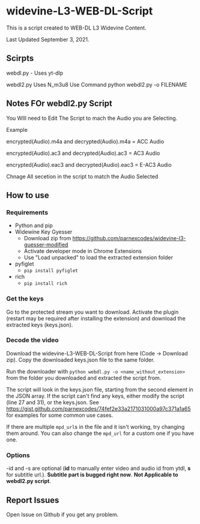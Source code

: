 # widevine-L3-WEB-DL-Script
This is a script created to WEB-DL L3 Widevine Content.

Last Updated September 3, 2021.

## Scirpts
webdl.py - Uses yt-dlp

webdl2.py Uses N_m3u8
Use Command python webdl2.py -o FILENAME

## Notes FOr webdl2.py Script
You WIll need to Edit The Script to mach the Audio you are Selecting.

Example 

encrypted(Audio).m4a and decrypted(Audio).m4a = ACC Audio

encrypted(Audio).ac3 and decrypted(Audio).ac3 = AC3 Audio

encrypted(Audio).eac3 and decrypted(Audio).eac3 = E-AC3 Audio

Chnage All secetion in the script to match the Audio Selected

## How to use
### Requirements
* Python and pip
* Widewine Key Gyesser
  * Download zip from https://github.com/parnexcodes/widevine-l3-guesser-modified
  * Activate developer mode in Chrome Extensions
  * Use "Load unpacked" to load the extracted extension folder
* pyfiglet
  * `pip install pyfiglet`
* rich
  * `pip install rich`

### Get the keys
Go to the protected stream you want to download. Activate the plugin (restart may be required after installing the extension) and download the extracted keys (keys.json).

### Decode the video
Download the widevine-L3-WEB-DL-Script from here (Code -> Download zip). Copy the downloaded keys.json file to the same folder.

Run the downloader with `python webdl.py -o <name_without_extension>` from the folder you downloaded and extracted the script from.

The script will look in the keys.json file, starting from the second element in the JSON array. If the script can't find any keys, either modify the script (line 27 and 31), or the keys.json. See <https://gist.github.com/parnexcodes/74fef2e33a2171031000a97c371a1a65> for examples for some common use cases.

If there are multiple `mpd_url`s in the file and it isn't working, try changing them around. You can also change the `mpd_url` for a custom one if you have one.

### Options
-id and -s are optional (**id** to manually enter video and audio id from ytdl, **s** for subtitle url.). **Subtitle part is bugged right now**. **Not Applicable to webdl2.py script**.

## Report Issues

Open Issue on Github if you get any problem.
